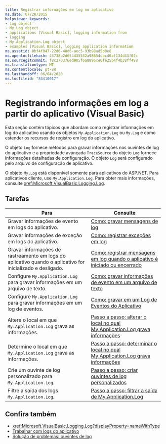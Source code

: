 ```yaml
---
title: Registrar informações em log no aplicativo
ms.date: 07/20/2015
helpviewer_keywords:
- Log object
- My.Log object
- applications [Visual Basic], logging information from
- logging
- My.Application.Log object
- examples [Visual Basic], logging application information
ms.assetid: 8bf4f047-22d6-48d6-aec5-93b98ad5b8e8
ms.openlocfilehash: 43738b2d654435532a98654cbc40af134d43f02c
ms.sourcegitcommit: f8c270376ed905f6a8896ce0fe25b4f4b38ff498
ms.translationtype: MT
ms.contentlocale: pt-BR
ms.lasthandoff: 06/04/2020
ms.locfileid: "84410017"
---
```

# <a name="logging-information-from-the-application-visual-basic"></a>Registrando informações em log a partir do aplicativo (Visual Basic)

Esta seção contém tópicos que abordam como registrar informações em log do aplicativo usando os objetos `My.Application.Log` ou `My.Log` e como estender os recursos de registro em log do aplicativo.  
  
 O objeto `Log` fornece métodos para gravar informações nos ouvintes de log do aplicativo e a propriedade avançada `TraceSource` do objeto `Log` fornece informações detalhadas de configuração. O objeto `Log` será configurado pelo arquivo de configuração de aplicativo.  
  
 O objeto `My.Log` está disponível somente para aplicativos do ASP.NET. Para aplicativos cliente, use `My.Application.Log`. Para obter mais informações, consulte <xref:Microsoft.VisualBasic.Logging.Log>.  
  
## <a name="tasks"></a>Tarefas  
  
|Para|Consulte|  
|--------|---------|  
|Gravar informações de evento em logs do aplicativo.|[Como: gravar mensagens de log](how-to-write-log-messages.md)|  
|Gravar informações de exceção em logs do aplicativo.|[Como: registrar exceções em log](how-to-log-exceptions.md)|  
|Gravar informações de rastreamento em logs do aplicativo quando o aplicativo for inicializado e desligado.|[Como: registrar mensagens em log quando o aplicativo é iniciado ou encerrado](how-to-log-messages-when-the-application-starts-or-shuts-down.md)|  
|Configure `My.Application.Log` para gravar informações em um arquivo de texto.|[Como: gravar informações de evento em um arquivo de texto](how-to-write-event-information-to-a-text-file.md)|  
|Configure `My.Application.Log` para gravar informações em um log de eventos.|[Como: gravar em um Log de Eventos do Aplicativo](how-to-write-to-an-application-event-log.md)|  
|Altere o local em que `My.Application.Log` grava as informações.|[Passo a passo: alterar o local no qual My.Application.Log grava informações](walkthrough-changing-where-my-application-log-writes-information.md)|  
|Determine o local em que `My.Application.Log` grava as informações.|[Passo a passo: determinar o local no qual My.Application.Log grava informações](walkthrough-determining-where-my-application-log-writes-information.md)|  
|Crie um ouvinte de log personalizado para `My.Application.Log`.|[Passo a passo: criar ouvintes de log personalizados](walkthrough-creating-custom-log-listeners.md)|  
|Filtre a saída dos logs `My.Application.Log`.|[Passo a passo: filtrar a saída de My.Application.Log](walkthrough-filtering-my-application-log-output.md)|  
  
## <a name="see-also"></a>Confira também

- <xref:Microsoft.VisualBasic.Logging.Log?displayProperty=nameWithType>
- [Trabalhar com logs do aplicativo](working-with-application-logs.md)
- [Solução de problemas: ouvintes de log](troubleshooting-log-listeners.md)
